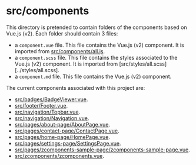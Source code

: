# src/components

This directory is pretended to contain folders of the components based on Vue.js (v2). Each folder should contain 3 files:
  - a `component.vue` file. This file contains the Vue.js (v2) component. It is imported from [src/components/all.js](./all.js).
  - a `component.scss` file. This file contains the styles associated to the Vue.js (v2) component. It is imported from [src/styles/all.scss][../styles/all.scss].
  - a `component.md` file. This file contains the Vue.js (v2) component.

The current components associated with this project are:

- [src/badges/BadgeViewer.vue](src/badges/BadgeViewer.md).
- [src/footer/Footer.vue](src/footer/Footer.md).
- [src/navigation/Topbar.vue](src/navigation/Topbar.md).
- [src/navigation/Navigation.vue](src/navigation/Navigation.md).
- [src/pages/about-page/AboutPage.vue](src/navigation/about-page/AboutPage.md).
- [src/pages/contact-page/ContactPage.vue](src/navigation/contact-page/ContactPage.md).
- [src/pages/home-page/HomePage.vue](src/navigation/home-page/HomePage.md).
- [src/pages/settings-page/SettingsPage.vue](src/navigation/settings-page/SettingsPage.md).
- [src/pages/zcomponents-sample-page/zcomponents-sample-page.vue](src/navigation/zcomponents-sample-page/zcomponents-sample-page.md).
- [src/zcomponents/zcomponents.vue](src/zcomponents/zcomponents.md).
